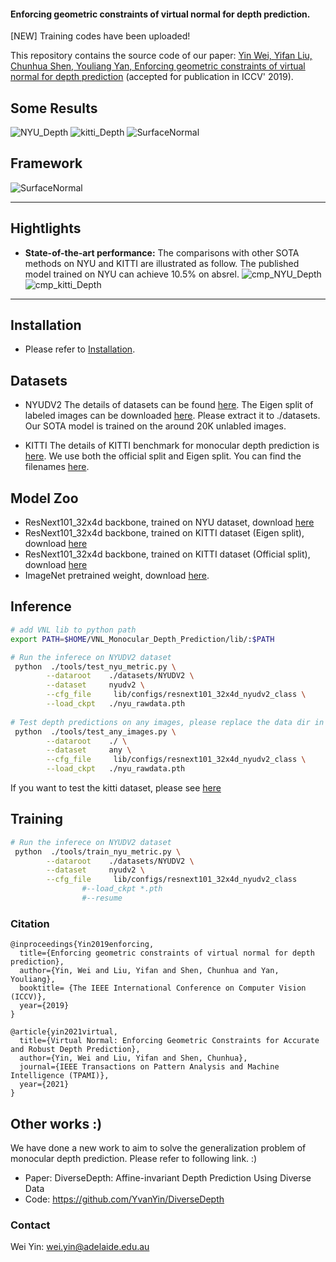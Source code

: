 #### Enforcing geometric constraints of virtual normal for depth prediction.

[NEW] Training codes have been uploaded!


This repository contains the source code of our paper:
[Yin Wei, Yifan Liu, Chunhua Shen, Youliang Yan, Enforcing geometric constraints of virtual normal for depth prediction](https://arxiv.org/abs/1907.12209) (accepted for publication in ICCV' 2019).

## Some Results

![NYU_Depth](./examples/nyu_gif.gif)
![kitti_Depth](./examples/kitti_gif.gif)
![SurfaceNormal](./examples/surface_normal.jpg)


## Framework
![SurfaceNormal](./examples/framework.jpg)
****
## Hightlights
- **State-of-the-art performance:** The comparisons with other SOTA methods on NYU and KITTI are illustrated as follow. The published model trained on NYU can achieve 10.5% on absrel.
![cmp_NYU_Depth](./examples/cmp_SOTA_NYU.jpg)
![cmp_kitti_Depth](./examples/cmp_SOTA_KITTI.jpg)


****
## Installation
- Please refer to [Installation](./Installation.md).

## Datasets
- NYUDV2
   The details of datasets can be found [here](https://cs.nyu.edu/~silberman/datasets/nyu_depth_v2.html). The Eigen split of labeled images can be downloaded [here](https://cloudstor.aarnet.edu.au/plus/s/G2ckXCJX3pvrzRU). Please extract it to ./datasets. Our SOTA model is trained on the around 20K unlabled images.
    
- KITTI
  The details of KITTI benchmark for monocular depth prediction is [here](http://www.cvlibs.net/datasets/kitti/eval_depth.php?benchmark=depth_prediction). We use both the official split and Eigen split. You can find the filenames [here](https://github.com/mrharicot/monodepth/tree/master/utils/filenames).
  
  
## Model Zoo
- ResNext101_32x4d backbone, trained on NYU dataset, download [here](https://drive.google.com/drive/folders/1B5speI1_h1aEXFIewCjNlSrWD99M-yP5)
- ResNext101_32x4d backbone, trained on KITTI dataset (Eigen split), download [here](https://drive.google.com/drive/folders/1B5speI1_h1aEXFIewCjNlSrWD99M-yP5)
- ResNext101_32x4d backbone, trained on KITTI dataset (Official split), download [here](https://drive.google.com/drive/folders/1B5speI1_h1aEXFIewCjNlSrWD99M-yP5)
- ImageNet pretrained weight, download [here](https://cloudstor.aarnet.edu.au/plus/s/J87DYsTlOjD83LR). 


  
## Inference

```bash
# add VNL lib to python path
export PATH=$HOME/VNL_Monocular_Depth_Prediction/lib/:$PATH

# Run the inferece on NYUDV2 dataset
 python  ./tools/test_nyu_metric.py \
		--dataroot    ./datasets/NYUDV2 \
		--dataset     nyudv2 \
		--cfg_file     lib/configs/resnext101_32x4d_nyudv2_class \
		--load_ckpt   ./nyu_rawdata.pth 
		
# Test depth predictions on any images, please replace the data dir in test_any_images.py
 python  ./tools/test_any_images.py \
		--dataroot    ./ \
		--dataset     any \
		--cfg_file     lib/configs/resnext101_32x4d_nyudv2_class \
		--load_ckpt   ./nyu_rawdata.pth 
```
If you want to test the kitti dataset, please see [here](./datasets/KITTI/README.md)


## Training

```bash
# Run the inferece on NYUDV2 dataset
 python  ./tools/train_nyu_metric.py \
		--dataroot    ./datasets/NYUDV2 \
		--dataset     nyudv2 \
		--cfg_file     lib/configs/resnext101_32x4d_nyudv2_class 
                #--load_ckpt *.pth
                #--resume		
```	

### Citation

```
@inproceedings{Yin2019enforcing,
  title={Enforcing geometric constraints of virtual normal for depth prediction},
  author={Yin, Wei and Liu, Yifan and Shen, Chunhua and Yan, Youliang},
  booktitle= {The IEEE International Conference on Computer Vision (ICCV)},
  year={2019}
}

@article{yin2021virtual,
  title={Virtual Normal: Enforcing Geometric Constraints for Accurate and Robust Depth Prediction},
  author={Yin, Wei and Liu, Yifan and Shen, Chunhua},
  journal={IEEE Transactions on Pattern Analysis and Machine Intelligence (TPAMI)},
  year={2021}
}
```


## Other works :)
We have done a new work to aim to solve the generalization problem of monocular depth prediction. Please refer to following link. :)
- Paper: DiverseDepth: Affine-invariant Depth Prediction Using Diverse Data
- Code: https://github.com/YvanYin/DiverseDepth


### Contact
Wei Yin: wei.yin@adelaide.edu.au

